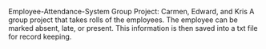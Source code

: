 Employee-Attendance-System
Group Project: Carmen, Edward, and Kris
A group project that takes rolls of the employees. The employee can be marked absent, late, or present. This information is then saved into a txt file for record keeping.
